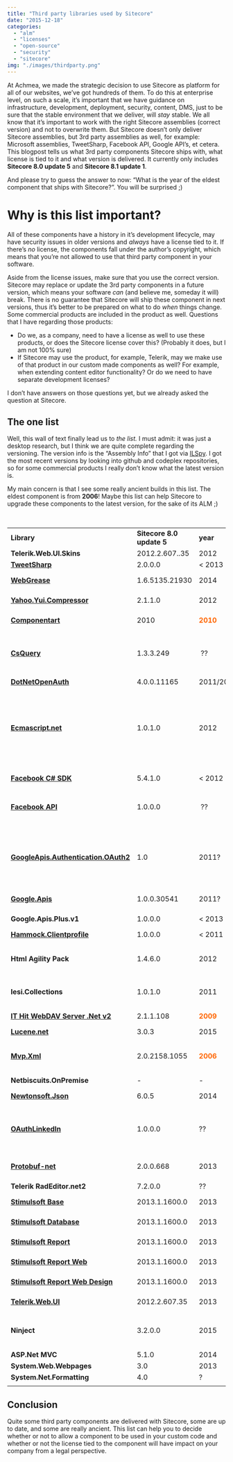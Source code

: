 ```yaml
---
title: "Third party libraries used by Sitecore"
date: "2015-12-18"
categories: 
  - "alm"
  - "licenses"
  - "open-source"
  - "security"
  - "sitecore"
img: "./images/thirdparty.png"
---
```


At Achmea, we made the strategic decision to use Sitecore as platform for all of our websites, we’ve got hundreds of them. To do this at enterprise level, on such a scale, it’s important that we have guidance on infrastructure, development, deployment, security, content, DMS, just to be sure that the stable environment that we deliver, will _stay_ stable. We all know that it’s important to work with the right Sitecore assemblies (correct version) and not to overwrite them. But Sitecore doesn’t only deliver Sitecore assemblies, but 3rd party assemblies as well, for example: Microsoft assemblies, TweetSharp, Facebook API, Google API’s, et cetera. This blogpost tells us what 3rd party components Sitecore ships with, what license is tied to it and what version is delivered. It currently only includes **Sitecore 8.0 update 5** and **Sitecore 8.1 update 1**.

And please try to guess the answer to now: “What is the year of the eldest component that ships with Sitecore?”. You will be surprised ;)

# Why is this list important?

All of these components have a history in it’s development lifecycle, may have security issues in older versions and _always_ have a license tied to it. If there’s _no_ license, the components fall under the author’s copyright, which means that you’re not allowed to use that third party component in your software.

Aside from the license issues, make sure that you use the correct version. Sitecore may replace or update the 3rd party components in a future version, which means your software _can_ (and believe me, someday it will) break. There is no guarantee that Sitecore will ship these component in next versions, thus it’s better to be prepared on what to do _when_ things change. Some commercial products are included in the product as well. Questions that I have regarding those products:

- Do we, as a company, need to have a license as well to use these products, or does the Sitecore license cover this? (Probably it does, but I am not 100% sure)
- If Sitecore may use the product, for example, Telerik, may we make use of that product in our custom made components as well? For example, when extending content editor functionality? Or do we need to have separate development licenses?

I don’t have answers on those questions yet, but we already asked the question at Sitecore.

## The one list

Well, this wall of text finally lead us to _the list._ I must admit: it was just a desktop research, but I think we are quite complete regarding the versioning. The version info is the “Assembly Info” that I got via [ILSpy](http://ilspy.net/). I got the most recent versions by looking into github and codeplex repositories, so for some commercial products I really don’t know what the latest version is.

My main concern is that I see some really ancient builds in this list. The eldest component is from **2006**! Maybe this list can help Sitecore to upgrade these components to the latest version, for the sake of its ALM ;)

 

<table width="760"><tbody><tr><td width="174"><strong>Library</strong></td><td width="96"><strong>Sitecore 8.0 update 5</strong></td><td width="60"><strong>year</strong></td><td width="72"><strong>Sitecore 8.1 update 1</strong></td><td width="42"><strong>year</strong></td><td width="78"><strong>Current version</strong></td><td width="42"><strong>year</strong></td><td width="66"><strong>License type</strong></td><td colspan="2" width="131"><strong>&nbsp;</strong></td></tr><tr><td width="174"><strong>Telerik.Web.UI.Skins</strong></td><td width="96">2012.2.607..35</td><td width="60">2012</td><td width="72">2015.1.401.45</td><td width="42"></td><td width="78">??</td><td width="42">2015</td><td colspan="2" width="93">License?</td><td width="104">Telerik UI lib</td></tr><tr><td width="174"><strong><a href="https://github.com/danielcrenna/tweetsharp">TweetSharp</a></strong></td><td width="96">2.0.0.0</td><td width="60">&lt; 2013</td><td width="72">2.0.0.0</td><td width="42"></td><td width="78">3.0.0.1</td><td width="42">2015</td><td colspan="2" width="93"><a href="https://github.com/danielcrenna/tweetsharp/blob/master/LICENSE.md">??</a></td><td width="104">Twitter library</td></tr><tr><td width="174"><strong><a href="https://www.nuget.org/packages/WebGrease/">WebGrease</a></strong></td><td width="96">1.6.5135.21930</td><td width="60">2014</td><td width="72">1.6.5135.21930</td><td width="42"></td><td width="78">1.6</td><td width="42">2014</td><td colspan="2" width="93"><a href="http://www.microsoft.com/web/webpi/eula/aspnetcomponent_rtw_enu.htm">??</a></td><td width="104">&nbsp;Optimizing javascript</td></tr><tr><td width="174"><strong><a href="http://yui.github.io/yuicompressor/">Yahoo.Yui.Compressor</a></strong></td><td width="96">2.1.1.0</td><td width="60">2012</td><td width="72">2.1.1.0</td><td width="42"></td><td width="78">2.7</td><td width="42">2014</td><td colspan="2" width="93"><a href="http://opensource.org/licenses/bsd-license.php">BSD-2</a></td><td width="104">Compression library</td></tr><tr><td width="174"><strong><a href="http://www.componentart.com/products/aspnetajax/">Componentart</a></strong></td><td width="96">2010</td><td width="60"><strong><span style="color: #ff6600;">2010</span></strong></td><td width="72">2010</td><td width="42"></td><td width="78">2012</td><td width="42">2012</td><td colspan="2" width="93">??</td><td width="104">Visualization controls</td></tr><tr><td width="174"><strong><a href="https://github.com/jamietre/CsQuery/">CsQuery</a></strong></td><td width="96">1.3.3.249</td><td width="60">&nbsp;??</td><td width="72">1.3.3.249</td><td width="42">&nbsp;??</td><td width="78">1.3.5.200</td><td width="42"></td><td colspan="2" width="93"><a href="https://github.com/jamietre/CsQuery/blob/master/LICENSE.txt">MIT</a></td><td width="104">CsQuery is a CSS selector engine and jQuery port for .NET 4 and C#.</td></tr><tr><td width="174"><strong><a href="http://dotnetopenauth.net/">DotNetOpenAuth</a></strong></td><td width="96">4.0.0.11165</td><td width="60">2011/2012</td><td width="72">4.0.0.11165</td><td width="42"></td><td width="78">4.3</td><td width="42">2013</td><td colspan="2" width="93"><a href="https://github.com/DotNetOpenAuth/DotNetOpenAuth/blob/develop/LICENSE.txt">Ms-Pl</a></td><td width="104"></td></tr><tr><td width="174"><strong><a href="https://code.google.com/p/ecmascript-net/">Ecmascript.net</a></strong></td><td width="96">1.0.1.0</td><td width="60">2012</td><td width="72">1.0.1.0</td><td width="42"></td><td width="78">1.0.1</td><td width="42">2012</td><td colspan="2" width="93"><a href="http://www.mozilla.org/MPL/">MPL 1.1 (Mozilla Public License)</a></td><td width="104">EcmaScript.NET is an open-source implementation of EcmaScript based on Rhino (JavaScript for Java) written entirely in C#.</td></tr><tr><td width="174"><strong><a href="https://github.com/facebook-csharp-sdk">Facebook C# SDK</a></strong></td><td width="96">5.4.1.0</td><td width="60">&lt; 2012</td><td width="72">5.4.1.0</td><td width="42"></td><td width="78">6.0.10</td><td width="42">&nbsp;&lt;2012</td><td colspan="2" width="93"><a href="http://www.apache.org/licenses/LICENSE-2.0">Apache License</a></td><td width="104">Facebook API</td></tr><tr><td width="174"><strong><a href="https://facebookapi.codeplex.com/">Facebook API</a></strong></td><td width="96">1.0.0.0</td><td width="60">&nbsp;??</td><td width="72">1.0.0.0</td><td width="42"></td><td width="78">??</td><td width="42">??</td><td colspan="2" width="93"><a href="https://facebookapi.codeplex.com/license">Ms-Pl (Microsoft Public License)</a></td><td width="104">Facebook API – not sure about the source…</td></tr><tr><td width="174"><strong><a href="https://developers.google.com/api-client-library/dotnet/">GoogleApis.Authentication.OAuth2</a></strong></td><td width="96">1.0</td><td width="60">2011?</td><td width="72">1.0</td><td width="42"></td><td width="78">1.9.3</td><td width="42">2015</td><td colspan="2" width="93"><a href="http://www.apache.org/licenses/LICENSE-2.0">Apache 2.0</a></td><td width="104">Google OAuth2 library. Very ancient library. <a href="http://stackoverflow.com/questions/20307484/google-drive-compile-warnings-with-1-6-beta">Stackoverflow post</a>: “class not supported anymore”</td></tr><tr><td width="174"><strong><a href="https://www.nuget.org/packages/Google.Apis/">Google.Apis</a></strong></td><td width="96">1.0.0.30541</td><td width="60">2011?</td><td width="72">1.0</td><td width="42"></td><td width="78">1.9.3</td><td width="42">2015</td><td colspan="2" width="93"><a href="http://www.apache.org/licenses/LICENSE-2.0">Apache 2.0</a></td><td width="104">Google API library</td></tr><tr><td width="174"><strong>Google.Apis.Plus.v1</strong></td><td width="96">1.0.0.0</td><td width="60">&lt; 2013</td><td width="72">1.0</td><td width="42"></td><td width="78">1.9.2</td><td width="42">2015</td><td colspan="2" width="93">Apache 2.0</td><td width="104">Google plus library</td></tr><tr><td width="174"><strong><a href="https://www.nuget.org/packages/Hammock">Hammock.Clientprofile</a></strong></td><td width="96">1.0.0.0</td><td width="60">&lt; 2011</td><td width="72">1.0</td><td width="42"></td><td width="78">1.3.1</td><td width="42">2013</td><td colspan="2" width="93"><a href="https://github.com/danielcrenna/hammock/blob/master/LICENSE.md">MIT</a></td><td width="104">Rest Wrapper</td></tr><tr><td width="174"><strong>Html Agility Pack</strong></td><td width="96">1.4.6.0</td><td width="60">2012</td><td width="72">1.4.6.0</td><td width="42"></td><td width="78">1.4.9</td><td width="42">2014</td><td colspan="2" width="93"><a href="http://htmlagilitypack.codeplex.com/license">Ms-Pl</a></td><td width="104">HTML Parser that builds a read/write DOM.</td></tr><tr><td width="174"><strong>Iesi.Collections</strong></td><td width="96">1.0.1.0</td><td width="60">2011</td><td width="72">1.0.1.0</td><td width="42"></td><td width="78">4.0.1.400</td><td width="42">2013</td><td colspan="2" width="93">No license</td><td width="104">Enhanced collectrions for .net</td></tr><tr><td width="174"><strong><a href="http://www.webdavsystem.com/server/download/release_history/">IT Hit WebDAV Server .Net v2</a></strong></td><td width="96">2.1.1.108</td><td width="60"><span style="color: #ff6600;"><strong>2009</strong></span></td><td width="72">2.1.1.108</td><td width="42"></td><td width="78">V4.0.2416</td><td width="42">2015</td><td colspan="2" width="93"><a href="http://www.webdavsystem.com/media/1153/license_agreement.rtf">Found here</a></td><td width="104">webdav server engine for net</td></tr><tr><td width="174"><strong><a href="https://lucenenet.apache.org/">Lucene.net</a></strong></td><td width="96">3.0.3</td><td width="60">2015</td><td width="72">3.0.3</td><td width="42"></td><td width="78">3.0.3</td><td width="42">2015</td><td colspan="2" width="93"><a href="http://www.apache.org/licenses/LICENSE-2.0">Apache 2</a></td><td width="104">&nbsp;Search</td></tr><tr><td width="174"><strong><a href="https://mvpxml.codeplex.com/">Mvp.Xml</a></strong></td><td width="96">2.0.2158.1055</td><td width="60"><span style="color: #ff6600;"><strong>2006</strong></span></td><td width="72">2.0.2158.1055</td><td width="42"></td><td width="78">2.3</td><td width="42"><span style="color: #ff6600;">2007</span></td><td colspan="2" width="93"><a href="https://mvpxml.codeplex.com/license">BSD License</a></td><td width="104">From the time before the dinosaurs even didn't exist</td></tr><tr><td width="174"><strong>Netbiscuits.OnPremise</strong></td><td width="96">-</td><td width="60">-</td><td width="72">1.1.0.0</td><td width="42"></td><td width="78">??</td><td width="42"></td><td colspan="2" width="93"></td><td width="104"></td></tr><tr><td width="174"><strong><a href="http://www.newtonsoft.com/json">Newtonsoft.Json</a></strong></td><td width="96">6.0.5</td><td width="60">2014</td><td width="72">6.0.8.18111</td><td width="42">2014</td><td width="78">7.0.1</td><td width="42">2015</td><td colspan="2" width="93"><a href="https://github.com/JamesNK/Newtonsoft.Json/blob/master/LICENSE.md">MIT</a></td><td width="104">JSON (de)serializer</td></tr><tr><td width="174"><strong><a href="https://github.com/fyasar/LinkedIn-Windows-Client/tree/master/InWFExample/oAuthExt">OAuthLinkedIn</a></strong></td><td width="96">1.0.0.0</td><td width="60">??</td><td width="72">1.0.0.0</td><td width="42">??</td><td width="78">??</td><td width="42">??</td><td colspan="2" width="93">??</td><td width="104">Looks like it’s taken from a github source, can’t find the original source</td></tr><tr><td width="174"><strong><a href="https://github.com/mgravell/protobuf-net">Protobuf-net</a></strong></td><td width="96">2.0.0.668</td><td width="60">2013</td><td width="72">2.0.0.668</td><td width="42">2013</td><td width="78">2.0.0.668</td><td width="42">2013</td><td colspan="2" width="93"><a href="http://www.apache.org/licenses/LICENSE-2.0">Apache 2</a></td><td width="104">Protocol Buffers library for idiomatic .NET</td></tr><tr><td width="174"><strong>Telerik RadEditor.net2</strong></td><td width="96">7.2.0.0</td><td width="60">??</td><td width="72">7.2.0.0</td><td width="42">??</td><td width="78">??</td><td width="42">??</td><td colspan="2" width="93">??</td><td width="104"></td></tr><tr><td width="174"><strong><a href="https://www.stimulsoft.com/en/products/">Stimulsoft Base</a></strong></td><td width="96">2013.1.1600.0</td><td width="60">2013</td><td width="72">2013.1.1600.0</td><td width="42">2013</td><td width="78">2015.3</td><td width="42">2015</td><td colspan="2" width="93"><a href="https://www.stimulsoft.com/en/licensing">License</a></td><td width="104">Reporting technology</td></tr><tr><td width="174"><strong><a href="https://www.stimulsoft.com/en/downloads/database-packs">Stimulsoft Database</a></strong></td><td width="96">2013.1.1600.0</td><td width="60">2013</td><td width="72">2013.1.1600.0</td><td width="42">2013</td><td width="78">2015.3</td><td width="42">2015</td><td colspan="2" width="93"><a href="https://www.stimulsoft.com/en/licensing">License</a></td><td width="104">Database helper</td></tr><tr><td width="174"><strong><a href="https://www.stimulsoft.com/en/products/">Stimulsoft Report</a></strong></td><td width="96">2013.1.1600.0</td><td width="60">2013</td><td width="72">2013.1.1600.0</td><td width="42">2013</td><td width="78">2015.3</td><td width="42">2015</td><td colspan="2" width="93"><a href="https://www.stimulsoft.com/en/licensing">License</a></td><td width="104">Reporting technology</td></tr><tr><td width="174"><strong><a href="https://www.stimulsoft.com/en/products/">Stimulsoft Report Web</a></strong></td><td width="96">2013.1.1600.0</td><td width="60">2013</td><td width="72">2013.1.1600.0</td><td width="42">2013</td><td width="78">2015.3</td><td width="42">2015</td><td colspan="2" width="93"><a href="https://www.stimulsoft.com/en/licensing">License</a></td><td width="104">Reporting technology</td></tr><tr><td width="174"><strong><a href="https://www.stimulsoft.com/en/products/">Stimulsoft Report Web Design</a></strong></td><td width="96">2013.1.1600.0</td><td width="60">2013</td><td width="72">2013.1.1600.0</td><td width="42">2013</td><td width="78">2015.3</td><td width="42">2015</td><td colspan="2" width="93"><a href="https://www.stimulsoft.com/en/licensing">License</a></td><td width="104">Reporting technology</td></tr><tr><td width="174"><strong><a href="http://www.telerik.com/products/aspnet-ajax.aspx">Telerik.Web.UI</a></strong></td><td width="96">2012.2.607.35</td><td width="60">2013</td><td width="72">2015.1.401.45</td><td width="42"></td><td width="78">2015</td><td width="42">2015</td><td colspan="2" width="93">??</td><td width="104">Reporting technology</td></tr><tr><td width="174"><strong>Ninject</strong></td><td width="96">3.2.0.0</td><td width="60">2015</td><td width="72">3.2.0.0</td><td width="42">2015</td><td width="78">3.2</td><td width="42">2015</td><td colspan="2" width="93"><a href="https://github.com/ninject/Ninject/blob/master/LICENSE.txt">Ms-Pl</a></td><td width="104">Lightweight dependency injection for .NET</td></tr><tr><td width="174"><strong>ASP.Net MVC</strong></td><td width="96">5.1.0</td><td width="60">2014</td><td width="72">5.2.3</td><td width="42">2015</td><td width="78">5.2.3</td><td width="42">2015</td><td colspan="2" width="93"></td><td width="104"></td></tr><tr><td width="174"><strong>System.Web.Webpages</strong></td><td width="96">3.0</td><td width="60">2013</td><td width="72">3.0</td><td width="42">2013</td><td width="78">3.2.3</td><td width="42">2015</td><td colspan="2" width="93"></td><td width="104"></td></tr><tr><td width="174"><strong>System.Net.Formatting</strong></td><td width="96">4.0</td><td width="60">?</td><td width="72">5.2.3</td><td width="42">2015</td><td width="78">5.2.3</td><td width="42">2015</td><td colspan="2" width="93"></td><td width="104"></td></tr><tr><td width="208"></td><td width="100"></td><td width="75"></td><td width="100"></td><td width="42"></td><td width="69"></td><td width="42"></td><td width="66"></td><td width="4"></td><td width="93"></td></tr></tbody></table>

## Conclusion

Quite some third party components are delivered with Sitecore, some are up to date, and some are really ancient. This list can help you to decide whether or not to allow a component to be used in your custom code and whether or not the license tied to the component will have impact on your company from a legal perspective.
